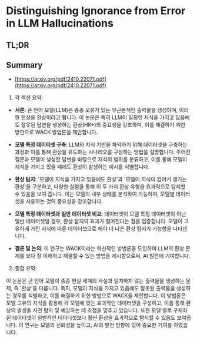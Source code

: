# Distinguishing Ignorance from Error in LLM Hallucinations
## TL;DR
## Summary
- [https://arxiv.org/pdf/2410.22071.pdf](https://arxiv.org/pdf/2410.22071.pdf)

1. 각 섹션 요약:

- **서론**: 큰 언어 모델(LLM)은 종종 오류가 있는 무근본적인 출력물을 생성하며, 이러한 현상을 환상이라고 합니다. 이 논문은 특히 LLM이 일정한 지식을 가지고 있음에도 잘못된 답변을 생성하는 환상(HK+)의 중요성을 강조하며, 이를 해결하기 위한 방안으로 WACK 방법론을 제안합니다.

- **모델 특정 데이터셋 구축**: LLM의 지식 기반을 파악하기 위해 데이터셋을 구축하는 과정과 이를 통해 환상을 유도하는 시나리오를 구성하는 방법을 설명합니다. 주어진 질문과 모델이 생성한 답변을 바탕으로 지식의 범위를 분류하고, 이를 통해 모델이 지식을 가지고 있을 때에도 환상이 발생하는 예시를 식별합니다.

- **환상 탐지**: '모델이 지식을 가지고 있음에도 환상'과 '모델이 지식이 없어서 생기는 환상'을 구분하고, 다양한 실험을 통해 이 두 가지 환상 유형을 효과적으로 탐지할 수 있음을 보여 줍니다. 이는 모델의 내부 상태를 분석하여 가능하며, 모델별 데이터셋을 사용하는 것의 중요성을 강조합니다.

- **모델 특정 데이터셋과 일반 데이터셋 비교**: 데이터셋이 모델 특정 데이터셋이 아닌 일반 데이터셋일 경우, 환상 탐지의 효과가 떨어진다는 점을 입증합니다. 모델이 고유하게 가진 지식에 따른 데이터셋으로 해야 더 나은 환상 탐지가 가능함을 나타냅니다.

- **결론 및 논의**: 이 연구는 WACK이라는 혁신적인 방법론을 도입하여 LLM의 환상 문제를 보다 잘 이해하고 해결할 수 있는 방법을 제시함으로써, AI 발전에 기여합니다.

2. 종합 요약:

이 논문은 큰 언어 모델이 종종 현실 세계의 사실과 일치하지 않는 출력물을 생성하는 문제, 즉 '환상'을 다룹니다. 특히, 모델이 지식을 가지고 있음에도 잘못된 출력물을 생성하는 경우를 식별하고, 이를 해결하기 위한 방법으로 WACK을 제안합니다. 이 방법론은 모델 고유의 지식을 활용해 각 모델에 맞는 효과적인 데이터셋을 구성하고, 이를 통해 환상의 발생을 사전 탐지 및 예방하는 데 초점을 맞추고 있습니다. 또한 모델 별로 구체화된 데이터셋이 일반적인 데이터셋보다 훨씬 환상을 효과적으로 탐지할 수 있음도 보여줍니다. 이 연구는 모델의 신뢰성을 높이고, AI의 발전 방향에 있어 중요한 기여를 하였습니다.